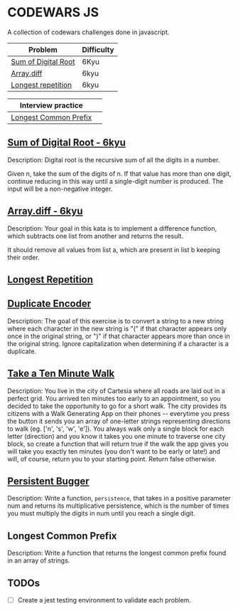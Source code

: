 # CODEWARS JS

A collection of codewars challenges done in javascript.

| Problem                                      | Difficulty |
| -------------------------------------------- | ---------- |
| [Sum of Digital Root](./digitalRoot.js)      | 6Kyu       |
| [Array.diff](./arrayDif.js)                  | 6kyu       |
| [Longest repetition](./longestRepetition.js) | 6kyu       |

| Interview practice                                |     |
| ------------------------------------------------- | --- |
| [Longest Common Prefix](./longestCommonPrefix.js) |     |

## [Sum of Digital Root - 6kyu](https://www.codewars.com/kata/541c8630095125aba6000c00/javascript)

Description:
Digital root is the recursive sum of all the digits in a number.

Given n, take the sum of the digits of n. If that value has more than one digit, continue reducing in this way until a single-digit number is produced. The input will be a non-negative integer.

## [Array.diff - 6kyu](https://www.codewars.com/kata/523f5d21c841566fde000009/javascript)

Description:
Your goal in this kata is to implement a difference function, which subtracts one list from another and returns the result.

It should remove all values from list a, which are present in list b keeping their order.

## [Longest Repetition](https://www.codewars.com/kata/586d6cefbcc21eed7a001155)

## [Duplicate Encoder](https://www.codewars.com/kata/54b42f9314d9229fd6000d9c/javascript)

Description:
The goal of this exercise is to convert a string to a new string where each character in the new string is "(" if that character appears only once in the original string, or ")" if that character appears more than once in the original string.
Ignore capitalization when determining if a character is a duplicate.

## [Take a Ten Minute Walk](https://www.codewars.com/kata/54da539698b8a2ad76000228/javascript)

Description:
You live in the city of Cartesia where all roads are laid out in a perfect grid. You arrived ten minutes too early to an appointment, so you decided to take the opportunity to go for a short walk. The city provides its citizens with a Walk Generating App on their phones -- everytime you press the button it sends you an array of one-letter strings representing directions to walk (eg. ['n', 's', 'w', 'e']). You always walk only a single block for each letter (direction) and you know it takes you one minute to traverse one city block, so create a function that will return true if the walk the app gives you will take you exactly ten minutes (you don't want to be early or late!) and will, of course, return you to your starting point. Return false otherwise.

## [Persistent Bugger](https://www.codewars.com/kata/55bf01e5a717a0d57e0000ec/javascript)

Description:
Write a function, `persistence`, that takes in a positive parameter num and returns its multiplicative persistence, which is the number of times you must multiply the digits in num until you reach a single digit.

## Longest Common Prefix

Description:
Write a function that returns the longest common prefix found in an array of strings.

## TODOs

- [ ] Create a jest testing environment to validate each problem.

